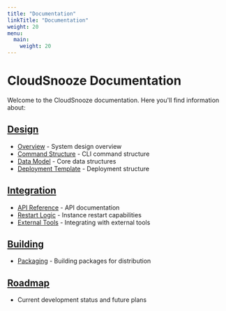 ```yaml
---
title: "Documentation"
linkTitle: "Documentation"
weight: 20
menu:
  main:
    weight: 20
---
```


# CloudSnooze Documentation

Welcome to the CloudSnooze documentation. Here you'll find information about:

## [Design](/docs/design/)
- [Overview](/docs/design/overview.md) - System design overview
- [Command Structure](/docs/design/command-structure.md) - CLI command structure
- [Data Model](/docs/design/data-model.md) - Core data structures
- [Deployment Template](/docs/design/deployment-template.md) - Deployment structure

## [Integration](/docs/integration/)
- [API Reference](/docs/integration/api-reference.md) - API documentation
- [Restart Logic](/docs/integration/restart-logic.md) - Instance restart capabilities
- [External Tools](/docs/integration/external-tools.md) - Integrating with external tools

## [Building](/docs/building/)
- [Packaging](/docs/building/packaging.md) - Building packages for distribution

## [Roadmap](/docs/roadmap.md)
- Current development status and future plans